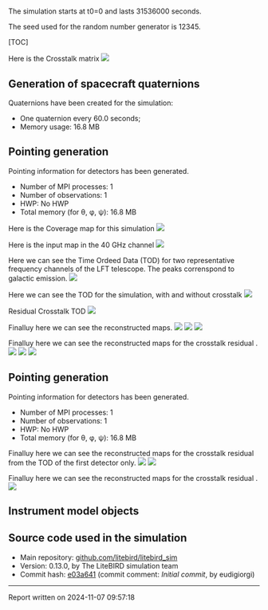 # <Untitled>



The simulation starts at t0=0 and lasts 31536000 seconds.

The seed used for the random number generator is 12345.

[TOC]



Here is the Crosstalk matrix
    ![](fig_Xtalk.png)

## Generation of spacecraft quaternions

Quaternions have been created for the simulation:

- One quaternion every 60.0 seconds;
- Memory usage: 16.8 MB


## Pointing generation

Pointing information for  detectors has been generated.

- Number of MPI processes: 1
- Number of observations: 1
- HWP: No HWP
- Total memory (for θ, φ, ψ): 16.8 MB

Here is the Coverage map for this simulation
    ![](fig_coverage.png)

Here is the input map in the 40 GHz channel
    ![](figI.png)

Here we can see the Time Ordeed Data (TOD) for two representative frequency channels of the LFT telescope.
        The peaks correnspond to galactic emission.
    ![](fig_tod.png)

Here we can see the TOD for the simulation, with and without crosstalk
    ![](fig_tod_xtalk.png)

Residual Crosstalk TOD
    ![](fig_tod_diff.png)

Finalluy here we can see the reconstructed maps.
    ![](fig_outmap.png)
    ![](fig_outmap2.png)
    ![](fig_outmap3.png)

Finalluy here we can see the reconstructed maps for the crosstalk residual .
    ![](fig_outmap_res.png)
    ![](fig_outmap2_res.png)
    ![](fig_outmap3_res.png)

## Pointing generation

Pointing information for  detectors has been generated.

- Number of MPI processes: 1
- Number of observations: 1
- HWP: No HWP
- Total memory (for θ, φ, ψ): 16.8 MB

Finalluy here we can see the reconstructed maps for the crosstalk residual from the TOD of the first detector only.
    ![](fig_out_1det_resQ.png)
    ![](fig_out_1det_resU.png)

Finalluy here we can see the reconstructed maps for the crosstalk residual .
    ![](fig_spectra.png)

## Instrument model objects



## Source code used in the simulation

-   Main repository: [github.com/litebird/litebird_sim](https://github.com/litebird/litebird_sim)
-   Version: 0.13.0, by The LiteBIRD simulation team
-   Commit hash: [e03a641](https://github.com/litebird/litebird_sim/commit/e03a641940797df6699fb96ec1130b5e9eb0034c)
    (commit comment: *Initial commit*, by eudigiorgi)



---

Report written on 2024-11-07 09:57:18

